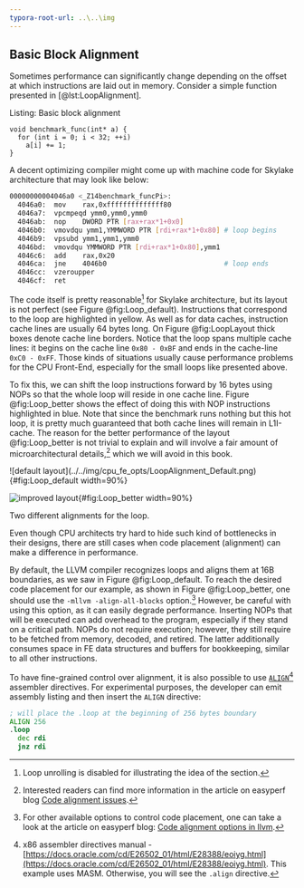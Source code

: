 ```yaml
---
typora-root-url: ..\..\img
---
```


## Basic Block Alignment

Sometimes performance can significantly change depending on the offset at which instructions are laid out in memory. Consider a simple function presented in [@lst:LoopAlignment].

Listing: Basic block alignment

~~~~ {#lst:LoopAlignment .cpp}
void benchmark_func(int* a) {
  for (int i = 0; i < 32; ++i)
    a[i] += 1;
}
~~~~~~~~~~~~~~~~~~~~~~~~~~~~~~~~~~~~~~~~~~~~~~~~~

A decent optimizing compiler might come up with machine code for Skylake architecture that may look like below:

```bash
00000000004046a0 <_Z14benchmark_funcPi>:
  4046a0:  mov    rax,0xffffffffffffff80
  4046a7:  vpcmpeqd ymm0,ymm0,ymm0
  4046ab:  nop    DWORD PTR [rax+rax*1+0x0]
  4046b0:  vmovdqu ymm1,YMMWORD PTR [rdi+rax*1+0x80] # loop begins
  4046b9:  vpsubd ymm1,ymm1,ymm0
  4046bd:  vmovdqu YMMWORD PTR [rdi+rax*1+0x80],ymm1
  4046c6:  add    rax,0x20
  4046ca:  jne    4046b0                             # loop ends
  4046cc:  vzeroupper 
  4046cf:  ret 
```

The code itself is pretty reasonable[^4] for Skylake architecture, but its layout is not perfect (see Figure @fig:Loop_default). Instructions that correspond to the loop are highlighted in yellow. As well as for data caches, instruction cache lines are usually 64 bytes long. On Figure @fig:LoopLayout thick boxes denote cache line borders. Notice that the loop spans multiple cache lines: it begins on the cache line `0x80 - 0xBF` and ends in the cache-line `0xC0 - 0xFF`. Those kinds of situations usually cause performance problems for the CPU Front-End, especially for the small loops like presented above.

To fix this, we can shift the loop instructions forward by 16 bytes using NOPs so that the whole loop will reside in one cache line. Figure @fig:Loop_better shows the effect of doing this with NOP instructions highlighted in blue. Note that since the benchmark runs nothing but this hot loop, it is pretty much guaranteed that both cache lines will remain in L1I-cache. The reason for the better performance of the layout @fig:Loop_better is not trivial to explain and will involve a fair amount of microarchitectural details,[^1] which we will avoid in this book.

<div id="fig:LoopLayout">
![default layout](../../img/cpu_fe_opts/LoopAlignment_Default.png){#fig:Loop_default width=90%}

![improved layout](../../img/cpu_fe_opts/LoopAlignment_Better.png){#fig:Loop_better width=90%}

Two different alignments for the loop.
</div>

Even though CPU architects try hard to hide such kind of bottlenecks in their designs, there are still cases when code placement (alignment) can make a difference in performance. 

By default, the LLVM compiler recognizes loops and aligns them at 16B boundaries, as we saw in Figure @fig:Loop_default. To reach the desired code placement for our example, as shown in Figure @fig:Loop_better, one should use the `-mllvm -align-all-blocks` option.[^6] However, be careful with using this option, as it can easily degrade performance. Inserting NOPs that will be executed can add overhead to the program, especially if they stand on a critical path. NOPs do not require execution; however, they still require to be fetched from memory, decoded, and retired. The latter additionally consumes space in FE data structures and buffers for bookkeeping, similar to all other instructions.

To have fine-grained control over alignment, it is also possible to use [`ALIGN`](https://docs.oracle.com/cd/E26502_01/html/E28388/eoiyg.html)[^5] assembler directives. For experimental purposes, the developer can emit assembly listing and then insert the `ALIGN` directive:
```asm
; will place the .loop at the beginning of 256 bytes boundary
ALIGN 256
.loop
  dec rdi
  jnz rdi
```

[^1]: Interested readers can find more information in the article on easyperf blog [Code alignment issues](https://easyperf.net/blog/2018/01/18/Code_alignment_issues).
[^4]: Loop unrolling is disabled for illustrating the idea of the section.
[^5]: x86 assembler directives manual - [https://docs.oracle.com/cd/E26502_01/html/E28388/eoiyg.html](https://docs.oracle.com/cd/E26502_01/html/E28388/eoiyg.html). This example uses MASM. Otherwise, you will see the `.align` directive.
[^6]: For other available options to control code placement, one can take a look at the article on easyperf blog: [Code alignment options in llvm](https://easyperf.net/blog/2018/01/25/Code_alignment_options_in_llvm).
